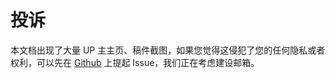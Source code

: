 # 投诉

本文档出现了大量 UP 主主页、稿件截图，如果您觉得这侵犯了您的任何隐私或者权利，可以先在 [Github](https://github.com/1250422131/bilibilias) 上提起 Issue，我们正在考虑建设邮箱。
